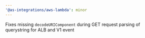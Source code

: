 ```yaml
---
'@as-integrations/aws-lambda': minor
---
```


Fixes missing `decodeURIComponent` during GET request parsing of querystring for ALB and V1 event
